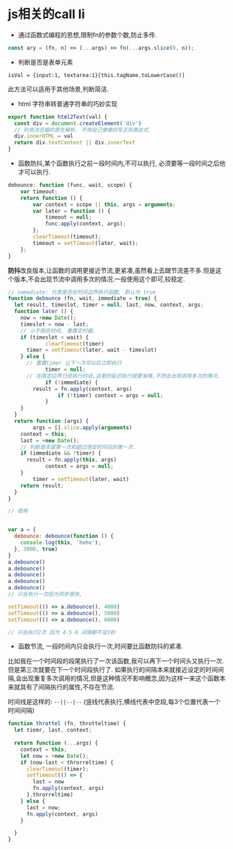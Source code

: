 # js相关的call li

- 通过函数式编程的思想,限制fn的参数个数,防止多传.

```js
const ary = (fn, n) => (...args) => fn(...args.slice(0, n));
```

- 判断是否是表单元素

`isVal = {input:1, textarea:1}[this.tagName.toLowerCase()]`

此方法可以适用于其他场景,判断简洁.

- html 字符串转普通字符串的巧妙实现

```js
export function html2Text(val) {
  const div = document.createElement('div')
  // 利用浏览器的原生解析. 不用自己傻傻的写正则表达式.
  div.innerHTML = val
  return div.textContent || div.innerText
}
```

- 函数防抖,某个函数执行之前一段时间内,不可以执行, 必须要等一段时间之后他才可以执行.

```js
debounce: function (func, wait, scope) {
    var timeout;
    return function () {
        var context = scope || this, args = arguments;
        var later = function () {
            timeout = null;
            func.apply(context, args);
        };
        clearTimeout(timeout);
        timeout = setTimeout(later, wait);
    };
}
```

**防抖**改良版本,让函数的调用更接近节流,更紧凑,虽然看上去跟节流差不多.但是这个版本,不会出现节流中调用多次的情况.一般使用这个即可,较稳定.

```js
// immediate: 代表是否在时间边界执行函数, 默认为 true
function debounce (fn, wait, immediate = true) {
  let result, timeslot, timer = null, last, now, context, args;
  function later () {
    now = +new Date();
    timeslot = now - last;
    // 小于限定时间, 重置定时器.
    if (timeslot < wait) {
			clearTimeout(timer)
      timer = setTimeout(later, wait - timeslot)
    } else {
      // 重置timer 让下一次可以后立即执行
			timer = null;
      // 在限定边界已经执行的话,这里的延迟执行就要省略,不然会出现调用多次的情况.
			if (!immediate) {
      	result = fn.apply(context, args)
				if (!timer) context = args = null;
			}
    }
  }
  return function (args) {
		args = [].slice.apply(arguments)
    context = this;
    last = +new Date();
    // 判断是否是第一次和超过限定时间后的第一次.
    if (immediate && !timer) {
      result = fn.apply(this, args)
			context = args = null;
    }
		timer = setTimeout(later, wait)
    return result;
  }
}

// 使用


var a = {
  debounce: debounce(function () {
    console.log(this, 'hehe');
  }, 3000, true)
}
a.debounce()
a.debounce()
a.debounce()
a.debounce()
a.debounce()
// 只会执行一次因为同步很快,

setTimeout(() => a.debounce(), 4000)
setTimeout(() => a.debounce(), 5000)
setTimeout(() => a.debounce(), 6000)

// 只会执行2次 因为 4-5-6 间隔都不足3秒
```

- 函数节流, 一段时间内只会执行一次,时间要比函数防抖的紧凑.

比如我在一个时间段的段尾执行了一次该函数,我可以再下一个时间头又执行一次.但是第三次就要在下一个时间段执行了. 如果执行的间隔本来就接近设定的时间间隔,会出现重复多次调用的情况,但是这种情况不影响概念,因为这样一来这个函数本来就具有了间隔执行的属性,不存在节流.

时间线是这样的: `--||--|--` (竖线代表执行,横线代表中空段,每3个位置代表一个时间间隔)

```js
function throttel (fn, throtteltime) {
  let tiemr, last, context;
  
  return function (...args) {
    context = this;
    let now = +new Date();
    if (now-last < throrreltime) {
      clearTimeout(timer);
      setTimeout(() => {
        last = now
        fn.apply(context, args)
      },throrreltime)
    } else {
      last = now;
      fn.apply(context, args)
    }

  }
}
```